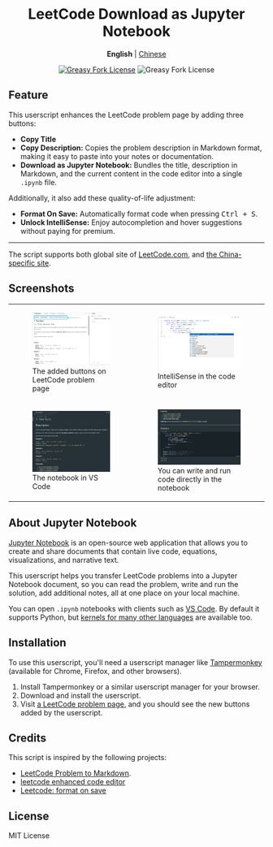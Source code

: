 <div align="center" width="100%">

# LeetCode Download as Jupyter Notebook

**English** | [Chinese](/README-ZH.md)

<a href="https://greasyfork.org/en/scripts/532158"><img alt="Greasy Fork License" src="https://img.shields.io/greasyfork/v/532158"></a>
![Greasy Fork License](https://img.shields.io/greasyfork/l/532158)

</div>

## Feature

This userscript enhances the LeetCode problem page by adding three buttons:

-   **Copy Title**
-   **Copy Description:** Copies the problem description in Markdown format, making it easy to paste into your notes or documentation.
-   **Download as Jupyter Notebook:** Bundles the title, description in Markdown, and the current content in the code editor into a single `.ipynb` file.

Additionally, it also add these quality-of-life adjustment:

-   **Format On Save:** Automatically format code when pressing <kbd>Ctrl + S</kbd>.
-   **Unlock IntelliSense:** Enjoy autocompletion and hover suggestions without paying for premium.

---

The script supports both global site of [LeetCode.com](https://leetcode.com), and [the China-specific site](https://leetcode.cn).

## Screenshots

<table>
    <tr>
        <td>
            <figure>
                <img src="assets/screenshot-1.png" />
                <figcaption>The added buttons on LeetCode problem page</figcaption>
            </figure>
        </td>
        <td>
            <figure>
                <img src="assets/screenshot-4.png" />
                <figcaption>IntelliSense in the code editor</figcaption>
            </figure>
        </td>
    </tr>
    <tr>
        <td>
            <figure>
                <img src="assets/screenshot-2.png" />
                <figcaption>The notebook in VS Code</figcaption>
            </figure>
        </td>
        <td>
            <figure>
                <img src="assets/screenshot-3.png" />
                <figcaption>
                    You can write and run code directly in the notebook
                </figcaption>
            </figure>
        </td>
    </tr>
</table>

## About Jupyter Notebook

[Jupyter Notebook](https://jupyter-notebook.readthedocs.io/en/latest/) is an open-source web application that allows you to create and share documents that contain live code, equations, visualizations, and narrative text.

This userscript helps you transfer LeetCode problems into a Jupyter Notebook document, so you can read the problem, write and run the solution, add additional notes, all at one place on your local machine.

You can open `.ipynb` notebooks with clients such as [VS Code](https://code.visualstudio.com/docs/datascience/jupyter-notebooks). By default it supports Python, but [kernels for many other languages](https://github.com/jupyter/jupyter/wiki/Jupyter-kernels) are available too.

## Installation

To use this userscript, you'll need a userscript manager like [Tampermonkey](https://www.tampermonkey.net/) (available for Chrome, Firefox, and other browsers).

1. Install Tampermonkey or a similar userscript manager for your browser.
2. Download and install the userscript.
3. Visit [a LeetCode problem page](https://leetcode.com/problems/two-sum/), and you should see the new buttons added by the userscript.

## Credits

This script is inspired by the following projects:

-   [LeetCode Problem to Markdown](https://greasyfork.org/en/scripts/448601).
-   [leetcode enhanced code editor](https://greasyfork.org/en/scripts/502740-leetcode-enhanced-code-editor)
-   [Leetcode: format on save](https://greasyfork.org/en/scripts/481927-leetcode-format-on-save)

## License

MIT License
